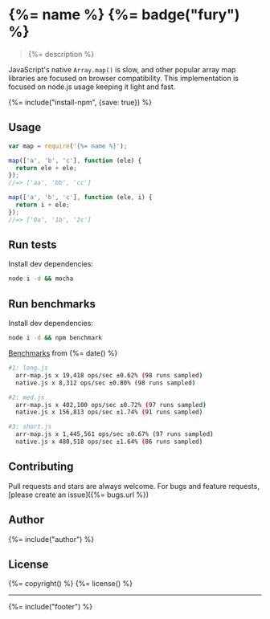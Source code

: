 # {%= name %} {%= badge("fury") %}

> {%= description %}

JavaScript's native `Array.map()` is slow, and other popular array map libraries are focused on browser compatibility. This implementation is focused on node.js usage keeping it light and fast.

{%= include("install-npm", {save: true}) %}

## Usage

```js
var map = require('{%= name %}');

map(['a', 'b', 'c'], function (ele) {
  return ele + ele;
});
//=> ['aa', 'bb', 'cc']

map(['a', 'b', 'c'], function (ele, i) {
  return i + ele;
});
//=> ['0a', '1b', '2c']
```

## Run tests

Install dev dependencies:

```bash
node i -d && mocha
```

## Run benchmarks

Install dev dependencies:

```bash
node i -d && npm benchmark
```

[Benchmarks](./benchmark) from {%= date() %}

```bash
#1: long.js
  arr-map.js x 19,418 ops/sec ±0.62% (98 runs sampled)
  native.js x 8,312 ops/sec ±0.80% (98 runs sampled)

#2: med.js
  arr-map.js x 402,100 ops/sec ±0.72% (97 runs sampled)
  native.js x 156,813 ops/sec ±1.74% (91 runs sampled)

#3: short.js
  arr-map.js x 1,445,561 ops/sec ±0.67% (97 runs sampled)
  native.js x 480,518 ops/sec ±1.64% (86 runs sampled)
```


## Contributing
Pull requests and stars are always welcome. For bugs and feature requests, [please create an issue]({%= bugs.url %})

## Author
{%= include("author") %}

## License
{%= copyright() %}
{%= license() %}

***

{%= include("footer") %}
